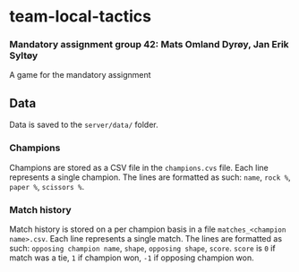 # team-local-tactics
### Mandatory assignment group 42: Mats Omland Dyrøy, Jan Erik Syltøy

A game for the mandatory assignment

## Data
Data is saved to the `server/data/` folder.

### Champions
Champions are stored as a CSV file in the `champions.cvs` file.
Each line represents a single champion.
The lines are formatted as such: `name`, `rock %`, `paper %`, `scissors %`.

### Match history
Match history is stored on a per champion basis in a file `matches_<champion name>.csv`.
Each line represents a single match.
The lines are formatted as such: `opposing champion name`, `shape`, `opposing shape`, `score`.
`score` is `0` if match was a tie, `1` if champion won, `-1` if opposing champion won.